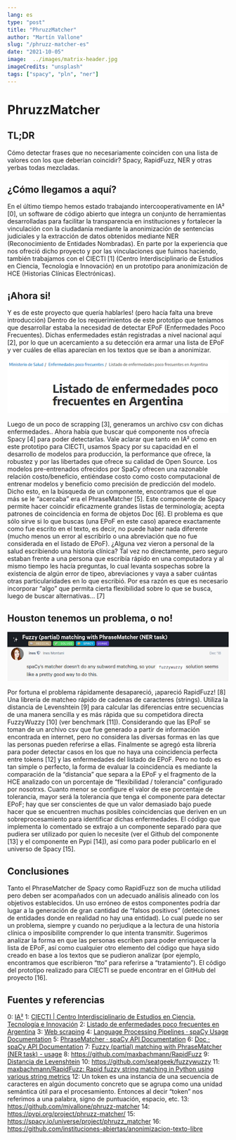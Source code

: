 ```yaml
---
lang: es
type: "post"
title: "PhruzzMatcher"
author: "Martín Vallone"
slug: "/phruzz-matcher-es"
date: "2021-10-05"
image:  ../images/matrix-header.jpg
imageCredits: "unsplash"
tags: ["spacy", "pln", "ner"]
---
```


 
# PhruzzMatcher

## TL;DR
Cómo detectar frases que no necesariamente coinciden con una lista de valores con los que deberían coincidir? Spacy, RapidFuzz, NER y otras yerbas todas mezcladas.


## ¿Cómo llegamos a aquí?
En el último tiempo hemos estado trabajando intercooperativamente en IA² [0], un software de código abierto que integra un conjunto de herramientas desarrolladas para facilitar la transparencia en instituciones y fortalecer la vinculación con la ciudadanía mediante la anonimización de sentencias judiciales y la extracción de datos obtenidos mediante NER (Reconocimiento de Entidades Nombradas).
En parte por la experiencia que nos ofreció dicho proyecto y por las vinculaciones que fuimos haciendo, también trabajamos con el CIECTI [1] (Centro Interdisciplinario de Estudios en Ciencia, Tecnología e Innovación) en un prototipo para anonimización de HCE (Historias Clínicas Electrónicas).


## ¡Ahora si!
Y es de este proyecto que quería hablarles! (pero hacía falta una breve introducción)
Dentro de los requerimientos de este prototipo que teníamos que desarrollar estaba la necesidad de detectar EPoF (Enfermedades Poco Frecuentes). Dichas enfermedades están registradas a nivel nacional aquí [2], por lo que un acercamiento a su detección era armar una lista de EPoF y ver cuáles de ellas aparecían en los textos que se iban a anonimizar.


![epofs](../images/phruzz-matcher-01.png)

Luego de un poco de scrapping [3], generamos un archivo csv con dichas enfermedades.. Ahora había que buscar qué componente nos ofrecía Spacy [4] para poder detectarlas. 
Vale aclarar que tanto en IA² como en este prototipo para CIECTI, usamos Spacy por su capacidad en el desarrollo de modelos para producción, la performance que ofrece, la robustez y por las libertades que ofrece su calidad de Open Source.
Los modelos pre-entrenados ofrecidos por SpaCy ofrecen una razonable relación costo/beneficio, entiéndase costo como costo computacional de entrenar modelos y beneficio como precisión de predicción del modelo.
Dicho esto, en la búsqueda de un componente, encontramos que el que más se le “acercaba” era el PhraseMatcher [5]. Este componente de Spacy permite hacer coincidir eficazmente grandes listas de terminología; acepta patrones de coincidencia en forma de objetos Doc [6]. 
El problema es que sólo sirve si lo que buscas (una EPoF en este caso) aparece exactamente como fue escrito en el texto, es decir, no puede haber nada diferente (mucho menos un error al escribirlo o una abreviación que no fue considerada en el listado de EPoF). 
¿Alguna vez vieron a personal de la salud escribiendo una historia clínica? Tal vez no directamente, pero seguro estaban frente a una persona que escribía rápido en una computadora y al mismo tiempo les hacía preguntas, lo cual levanta sospechas sobre la existencia de algún error de tipeo, abreviaciones y vaya a saber cuántas otras particularidades en lo que escribió.
Por esa razón es que es necesario incorporar “algo” que permita cierta flexibilidad sobre lo que se busca, luego de buscar alternativas… [7]


## Houston tenemos un problema, o no!

![issue-spacy](../images/phruzz-matcher-02.png)

Por fortuna el problema rápidamente desapareció, ¡apareció RapidFuzz! [8] Una librería de matcheo rápido de cadenas de caracteres (strings). Utiliza la distancia de Levenshtein [9] para calcular las diferencias entre secuencias de una manera sencilla y es más rápida que su competidora directa FuzzyWuzzy [10] (ver benchmark [11]).
Considerando que las EPoF se toman de un archivo csv que fue generado a partir de información encontrada en internet, pero no considera las diversas formas en las que las personas pueden referirse a ellas.
Finalmente se agregó esta librería para poder detectar casos en los que no haya una coincidencia perfecta entre tokens [12] y las enfermedades del listado de EPoF.
Pero no todo es tan simple o perfecto, la forma de evaluar la coincidencia es mediante la comparación de la “distancia” que separa a la EPoF y el fragmento de la HCE analizado con un porcentaje de “flexibilidad / tolerancia” configurado por nosotrxs.
Cuanto menor se configure el valor de ese porcentaje de tolerancia, mayor será la tolerancia que tenga el componente para detectar EPoF; hay que ser conscientes de que un valor demasiado bajo puede hacer que se encuentren muchas posibles coincidencias que deriven en un sobreprocesamiento para identificar dichas enfermedades.
El código que implementa lo comentado se extrajo a un componente separado para que pudiera ser utilizado por quien lo necesite (ver el Github del componente [13] y el componente en Pypi [14]), así como para poder publicarlo en el universo de Spacy [15].

 
## Conclusiones
Tanto el PhraseMatcher de Spacy como RapidFuzz son de mucha utilidad pero deben ser acompañados con un adecuado análisis alineado con los objetivos establecidos. Un uso erróneo de estos componentes podría dar lugar a la generación de gran cantidad de “falsos positivos” (detecciones de entidades donde en realidad no hay una entidad). 
Lo cual puede no ser un problema, siempre y cuando no perjudique a la lectura de una historia clínica o imposibilite comprender lo que intenta transmitir.
Sugerimos analizar la forma en que las personas escriben para poder enriquecer la lista de EPoF, así como cualquier otro elemento del código que haya sido creado en base a los textos que se pudieron analizar (por ejemplo, encontramos que escribieron “tto” para referirse a “tratamiento”).
El código del prototipo realizado para CIECTI se puede encontrar en el GitHub del proyecto [16].



## Fuentes y referencias
0: [IA²](https://www.ia2.coop/)
1: [CIECTI | Centro Interdisciplinario de Estudios en Ciencia, Tecnología e Innovación](http://www.ciecti.org.ar/)
2: [Listado de enfermedades poco frecuentes en Argentina](https://www.argentina.gob.ar/salud/pocofrecuentes/listado)
3: [Web scraping](https://es.wikipedia.org/wiki/Web_scraping)
4: [Language Processing Pipelines · spaCy Usage Documentation](https://spacy.io/usage/processing-pipelines)
5: [PhraseMatcher · spaCy API Documentation](https://spacy.io/api/phrasematcher)
6: [Doc · spaCy API Documentation](https://spacy.io/api/doc)
7: [Fuzzy (partial) matching with PhraseMatcher (NER task) - usage](https://support.prodi.gy/t/fuzzy-partial-matching-with-phrasematcher-ner-task/1084/8)
8: https://github.com/maxbachmann/RapidFuzz
9: [Distancia de Levenshtein](https://es.wikipedia.org/wiki/Distancia_de_Levenshtein)
10: https://github.com/seatgeek/fuzzywuzzy
11: [maxbachmann/RapidFuzz: Rapid fuzzy string matching in Python using various string metrics](https://github.com/maxbachmann/RapidFuzz#benchmark)
12: Un token es una instancia de una secuencia de caracteres en algún documento concreto que se agrupa como una unidad semántica útil para el procesamiento. Entonces al decir “token” nos referimos a una palabra, signo de puntuación, espacio, etc.
13: https://github.com/mjvallone/phruzz-matcher
14: https://pypi.org/project/phruzz-matcher/
15: https://spacy.io/universe/project/phruzz_matcher
16: https://github.com/instituciones-abiertas/anonimizacion-texto-libre
